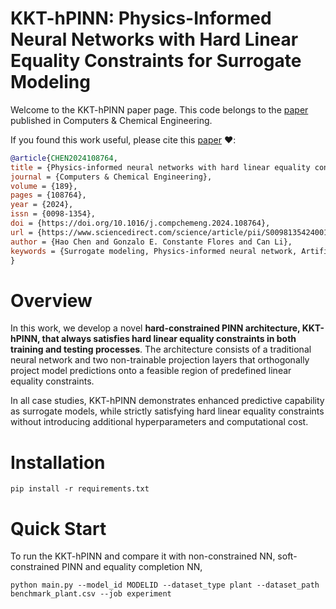 # KKT-hPINN: Physics-Informed Neural Networks with Hard Linear Equality Constraints for Surrogate Modeling
Welcome to the KKT-hPINN paper page. This code belongs to the [paper](https://www.sciencedirect.com/science/article/abs/pii/S0098135424001820) published in Computers & Chemical Engineering.

If you found this work useful, please cite this [paper](https://www.sciencedirect.com/science/article/abs/pii/S0098135424001820) ❤️:
```bibtex
@article{CHEN2024108764,
title = {Physics-informed neural networks with hard linear equality constraints},
journal = {Computers & Chemical Engineering},
volume = {189},
pages = {108764},
year = {2024},
issn = {0098-1354},
doi = {https://doi.org/10.1016/j.compchemeng.2024.108764},
url = {https://www.sciencedirect.com/science/article/pii/S0098135424001820},
author = {Hao Chen and Gonzalo E. Constante Flores and Can Li},
keywords = {Surrogate modeling, Physics-informed neural network, Artificial intelligence}
}
```

# Overview
In this work, we develop a novel **hard-constrained PINN architecture, KKT-hPINN, that always satisfies hard linear equality constraints in both training and testing processes**. The architecture consists of a traditional neural network and two non-trainable projection layers that orthogonally project model predictions onto a feasible region of predefined linear equality constraints.

In all case studies, KKT-hPINN demonstrates enhanced predictive capability as surrogate models, while strictly satisfying hard linear equality constraints without introducing additional hyperparameters and computational cost.

# Installation
```pip install -r requirements.txt```

# Quick Start
To run the KKT-hPINN and compare it with non-constrained NN, soft-constrained PINN and equality completion NN, 

```python main.py --model_id MODELID --dataset_type plant --dataset_path benchmark_plant.csv --job experiment```
